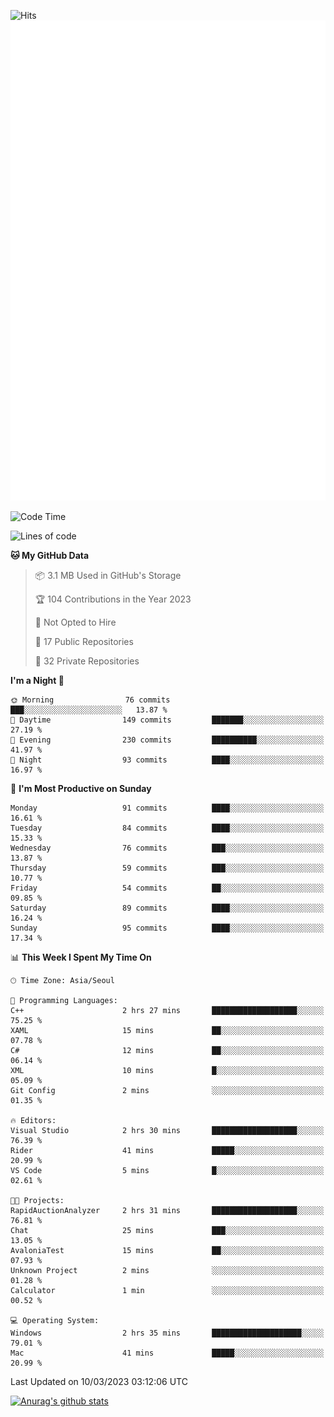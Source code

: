 ![Hits](https://hits.seeyoufarm.com/api/count/incr/badge.svg?url=https%3A%2F%2Fgithub.com%2Fkokose1234&count_bg=%2379C83D&title_bg=%23555555&icon=apple.svg&icon_color=%23E7E7E7&title=hits&edge_flat=false)
<br/>
![Metrics](https://github.com/kokose1234/kokose1234/blob/main/github-metrics.svg)

<!--START_SECTION:waka-->
![Code Time](http://img.shields.io/badge/Code%20Time-780%20hrs%2013%20mins-blue)

![Lines of code](https://img.shields.io/badge/From%20Hello%20World%20I%27ve%20Written-17.6%20million%20lines%20of%20code-blue)

**🐱 My GitHub Data** 

> 📦 3.1 MB Used in GitHub's Storage 
 > 
> 🏆 104 Contributions in the Year 2023
 > 
> 🚫 Not Opted to Hire
 > 
> 📜 17 Public Repositories 
 > 
> 🔑 32 Private Repositories 
 > 
**I'm a Night 🦉** 

```text
🌞 Morning                76 commits          ███░░░░░░░░░░░░░░░░░░░░░░   13.87 % 
🌆 Daytime                149 commits         ███████░░░░░░░░░░░░░░░░░░   27.19 % 
🌃 Evening                230 commits         ██████████░░░░░░░░░░░░░░░   41.97 % 
🌙 Night                  93 commits          ████░░░░░░░░░░░░░░░░░░░░░   16.97 % 
```
📅 **I'm Most Productive on Sunday** 

```text
Monday                   91 commits          ████░░░░░░░░░░░░░░░░░░░░░   16.61 % 
Tuesday                  84 commits          ████░░░░░░░░░░░░░░░░░░░░░   15.33 % 
Wednesday                76 commits          ███░░░░░░░░░░░░░░░░░░░░░░   13.87 % 
Thursday                 59 commits          ███░░░░░░░░░░░░░░░░░░░░░░   10.77 % 
Friday                   54 commits          ██░░░░░░░░░░░░░░░░░░░░░░░   09.85 % 
Saturday                 89 commits          ████░░░░░░░░░░░░░░░░░░░░░   16.24 % 
Sunday                   95 commits          ████░░░░░░░░░░░░░░░░░░░░░   17.34 % 
```


📊 **This Week I Spent My Time On** 

```text
🕑︎ Time Zone: Asia/Seoul

💬 Programming Languages: 
C++                      2 hrs 27 mins       ███████████████████░░░░░░   75.25 % 
XAML                     15 mins             ██░░░░░░░░░░░░░░░░░░░░░░░   07.78 % 
C#                       12 mins             ██░░░░░░░░░░░░░░░░░░░░░░░   06.14 % 
XML                      10 mins             █░░░░░░░░░░░░░░░░░░░░░░░░   05.09 % 
Git Config               2 mins              ░░░░░░░░░░░░░░░░░░░░░░░░░   01.35 % 

🔥 Editors: 
Visual Studio            2 hrs 30 mins       ███████████████████░░░░░░   76.39 % 
Rider                    41 mins             █████░░░░░░░░░░░░░░░░░░░░   20.99 % 
VS Code                  5 mins              █░░░░░░░░░░░░░░░░░░░░░░░░   02.61 % 

🐱‍💻 Projects: 
RapidAuctionAnalyzer     2 hrs 31 mins       ███████████████████░░░░░░   76.81 % 
Chat                     25 mins             ███░░░░░░░░░░░░░░░░░░░░░░   13.05 % 
AvaloniaTest             15 mins             ██░░░░░░░░░░░░░░░░░░░░░░░   07.93 % 
Unknown Project          2 mins              ░░░░░░░░░░░░░░░░░░░░░░░░░   01.28 % 
Calculator               1 min               ░░░░░░░░░░░░░░░░░░░░░░░░░   00.52 % 

💻 Operating System: 
Windows                  2 hrs 35 mins       ████████████████████░░░░░   79.01 % 
Mac                      41 mins             █████░░░░░░░░░░░░░░░░░░░░   20.99 % 
```


 Last Updated on 10/03/2023 03:12:06 UTC
<!--END_SECTION:waka-->

[![Anurag's github stats](https://github-readme-stats.vercel.app/api?username=kokose1234&theme=dracula)](https://github.com/anuraghazra/github-readme-stats)



	
